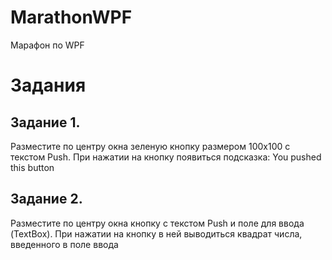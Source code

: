 # MarathonWPF
 Марафон по WPF

 # Задания

 ## Задание 1.
Разместите по центру окна зеленую кнопку размером 100x100 с текстом Push. При нажатии на кнопку появиться подсказка: You pushed this button

 ## Задание 2.
Разместите по центру окна кнопку с текстом Push и поле для ввода (TextBox). При нажатии на кнопку в ней выводиться квадрат числа, введенного в поле ввода
